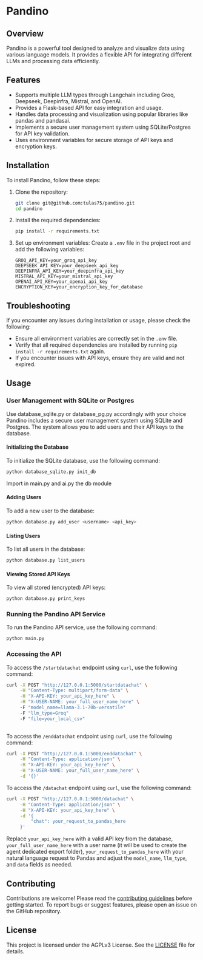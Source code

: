 # Pandino

## Overview
Pandino is a powerful tool designed to analyze and visualize data using various language models. It provides a flexible API for integrating different LLMs and processing data efficiently.

## Features
- Supports multiple LLM types through Langchain including Groq, Deepseek, Deepinfra, Mistral, and OpenAI.
- Provides a Flask-based API for easy integration and usage.
- Handles data processing and visualization using popular libraries like pandas and pandasai.
- Implements a secure user management system using SQLite/Postgres for API key validation.
- Uses environment variables for secure storage of API keys and encryption keys.

## Installation
To install Pandino, follow these steps:

1. Clone the repository:
   ```bash
   git clone git@github.com:tulas75/pandino.git
   cd pandino
   ```

2. Install the required dependencies:
   ```bash
   pip install -r requirements.txt
   ```

3. Set up environment variables:
   Create a `.env` file in the project root and add the following variables:
   ```
   GROQ_API_KEY=your_groq_api_key
   DEEPSEEK_API_KEY=your_deepseek_api_key
   DEEPINFRA_API_KEY=your_deepinfra_api_key
   MISTRAL_API_KEY=your_mistral_api_key
   OPENAI_API_KEY=your_openai_api_key
   ENCRYPTION_KEY=your_encryption_key_for_database
   ```

## Troubleshooting
If you encounter any issues during installation or usage, please check the following:

- Ensure all environment variables are correctly set in the `.env` file.
- Verify that all required dependencies are installed by running `pip install -r requirements.txt` again.
- If you encounter issues with API keys, ensure they are valid and not expired.

## Usage

### User Management with SQLite or Postgres
Use database_sqlite.py or database_pg.py accordingly with your choice
Pandino includes a secure user management system using SQLite and Postgres. The system allows you to add users and their API keys to the database.

#### Initializing the Database
To initialize the SQLite database, use the following command:
```bash
python database_sqlite.py init_db
```

Import in main.py and ai.py the db module

#### Adding Users
To add a new user to the database:
```bash
python database.py add_user <username> <api_key>
```

#### Listing Users
To list all users in the database:
```bash
python database.py list_users
```

#### Viewing Stored API Keys
To view all stored (encrypted) API keys:
```bash
python database.py print_keys
```

### Running the Pandino API Service
To run the Pandino API service, use the following command:
```bash
python main.py
```

### Accessing the API
To access the `/startdatachat` endpoint using `curl`, use the following command:
```bash
curl -X POST "http://127.0.0.1:5000/startdatachat" \
     -H "Content-Type: multipart/form-data" \
     -H "X-API-KEY: your_api_key_here" \
     -H "X-USER-NAME: your_full_user_name_here" \  
     -F "model_name=llama-3.1-70b-versatile"
     -F "llm_type=Groq"
     -F "file=your_local_csv"
   
```

To access the `/enddatachat` endpoint using `curl`, use the following command:
```bash
curl -X POST "http://127.0.0.1:5000/enddatachat" \
     -H "Content-Type: application/json" \
     -H "X-API-KEY: your_api_key_here" \
     -H "X-USER-NAME: your_full_user_name_here" \
     -d '{}'
```

To access the `/datachat` endpoint using `curl`, use the following command:
```bash
curl -X POST "http://127.0.0.1:5000/datachat" \
     -H "Content-Type: application/json" \
     -H "X-API-KEY: your_api_key_here" \
     -d '{
         "chat": your_request_to_pandas_here
     }'
```

Replace `your_api_key_here` with a valid API key from the database, `your_full_user_name_here` with a user name (it will be used to create the agent dedicated export folder), `your_request_to_pandas_here` with your natural language request to Pandas and adjust the `model_name`, `llm_type`, and `data` fields as needed.

## Contributing
Contributions are welcome! Please read the [contributing guidelines](CONTRIBUTING.md) before getting started. To report bugs or suggest features, please open an issue on the GitHub repository.

## License
This project is licensed under the AGPLv3 License. See the [LICENSE](LICENSE) file for details.
